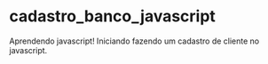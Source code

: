 # cadastro_banco_javascript
Aprendendo javascript!
Iniciando fazendo um cadastro de cliente no javascript.

